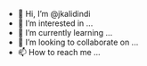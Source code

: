 - 👋 Hi, I’m @jkalidindi
- 👀 I’m interested in ...
- 🌱 I’m currently learning ...
- 💞️ I’m looking to collaborate on ...
- 📫 How to reach me ...

<!---
jkalidindi/jkalidindi is a ✨ special ✨ repository because its `README.md` (this file) appears on your GitHub profile.
You can click the Preview link to take a look at your changes.
--->
